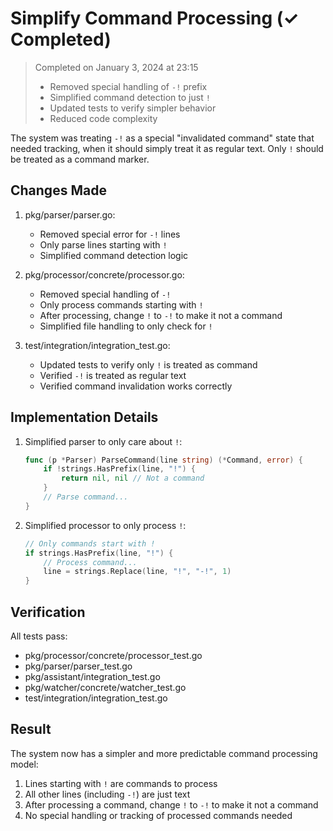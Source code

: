 # Simplify Command Processing (✓ Completed)

> Completed on January 3, 2024 at 23:15
> - Removed special handling of `-!` prefix
> - Simplified command detection to just `!`
> - Updated tests to verify simpler behavior
> - Reduced code complexity

The system was treating `-!` as a special "invalidated command" state that needed tracking, when it should simply treat it as regular text. Only `!` should be treated as a command marker.

## Changes Made

1. pkg/parser/parser.go:
   - Removed special error for `-!` lines
   - Only parse lines starting with `!`
   - Simplified command detection logic

2. pkg/processor/concrete/processor.go:
   - Removed special handling of `-!`
   - Only process commands starting with `!`
   - After processing, change `!` to `-!` to make it not a command
   - Simplified file handling to only check for `!`

3. test/integration/integration_test.go:
   - Updated tests to verify only `!` is treated as command
   - Verified `-!` is treated as regular text
   - Verified command invalidation works correctly

## Implementation Details

1. Simplified parser to only care about `!`:
   ```go
   func (p *Parser) ParseCommand(line string) (*Command, error) {
       if !strings.HasPrefix(line, "!") {
           return nil, nil // Not a command
       }
       // Parse command...
   }
   ```

2. Simplified processor to only process `!`:
   ```go
   // Only commands start with !
   if strings.HasPrefix(line, "!") {
       // Process command...
       line = strings.Replace(line, "!", "-!", 1)
   }
   ```

## Verification

All tests pass:
- pkg/processor/concrete/processor_test.go
- pkg/parser/parser_test.go
- pkg/assistant/integration_test.go
- pkg/watcher/concrete/watcher_test.go
- test/integration/integration_test.go

## Result

The system now has a simpler and more predictable command processing model:
1. Lines starting with `!` are commands to process
2. All other lines (including `-!`) are just text
3. After processing a command, change `!` to `-!` to make it not a command
4. No special handling or tracking of processed commands needed
